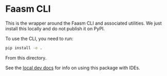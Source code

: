 # Faasm CLI

This is the wrapper around the Faasm CLI and associated utilities. 
We just install this locally and do not publish it on PyPI.

To use the CLI, you need to run:

```bash
pip install -e .
```

From this directory.

See the [local dev docs](../docs/local_dev.md) for info on using this package 
with IDEs.
